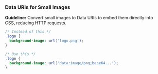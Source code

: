 ### **Data URIs for Small Images**

**Guideline:** Convert small images to Data URIs to embed them directly into CSS, reducing HTTP requests.

```css
/* Instead of this */
.logo {
  background-image: url('logo.png');
}

/* Use this */
.logo {
  background-image: url('data:image/png;base64...');
}
```